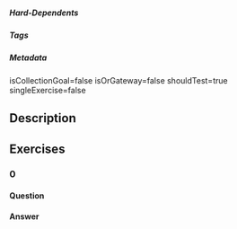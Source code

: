 ##### Hard-Dependents

##### Tags

##### Metadata
isCollectionGoal=false
isOrGateway=false
shouldTest=true
singleExercise=false
## Description

## Exercises
### 0
#### Question

#### Answer
